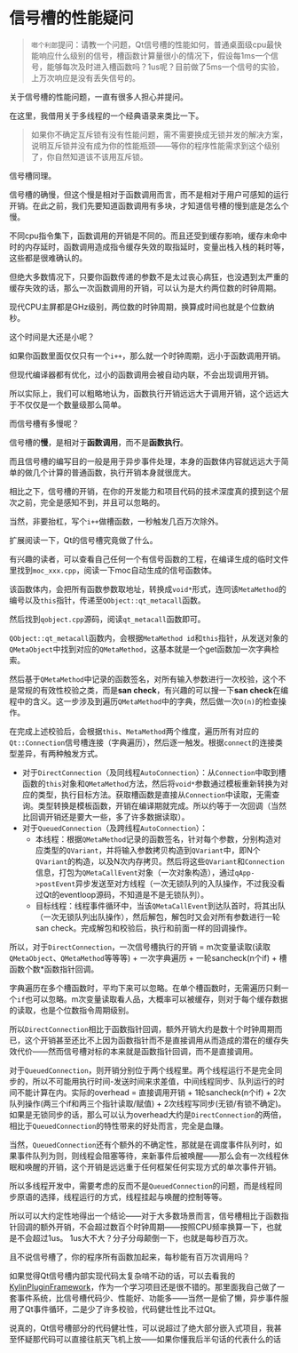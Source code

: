 # 信号槽的性能疑问

> `啷个利郎`提问：请教一个问题，Qt信号槽的性能如何，普通桌面级cpu最快能响应什么级别的信号，槽函数计算量很小的情况下，假设每1ms一个信号，能够每次及时进入槽函数吗？1us呢？目前做了5ms一个信号的实验，上万次响应是没有丢失信号的。

关于信号槽的性能问题，一直有很多人担心并提问。



在这里，我借用关于多线程的一个经典语录来类比一下。

> 如果你不确定互斥锁有没有性能问题，需不需要换成无锁并发的解决方案，说明互斥锁并没有成为你的性能瓶颈——等你的程序性能需求到这个级别了，你自然知道该不该用互斥锁。

信号槽同理。



信号槽的确慢，但这个慢是相对于函数调用而言，而不是相对于用户可感知的运行开销。在此之前，我们先要知道函数调用有多块，才知道信号槽的慢到底是怎么个慢。

不同cpu指令集下，函数调用的开销是不同的。而且还受到缓存影响，缓存未命中时的内存延时，函数调用造成指令缓存失效的取指延时，变量出栈入栈的耗时等，这些都是很难确认的。

但绝大多数情况下，只要你函数传递的参数不是太过丧心病狂，也没遇到太严重的缓存失效的话，那么一次函数调用的开销，可以认为是大约两位数的时钟周期。

现代CPU主屏都是GHz级别，两位数的时钟周期，换算成时间也就是个位数纳秒。



这个时间是大还是小呢？

如果你函数里面仅仅只有一个`i++`，那么就一个时钟周期，远小于函数调用开销。

但现代编译器都有优化，过小的函数调用会被自动内联，不会出现调用开销。

所以实际上，我们可以粗略地认为，函数执行开销远远大于调用开销，这个远远大于不仅仅是一个数量级那么简单。



而信号槽有多慢呢？

信号槽的**慢**，是相对于**函数调用**，而不是**函数执行**。

而且信号槽的编写目的一般是用于异步事件处理，本身的函数体内容就远远大于简单的做几个计算的普通函数，执行开销本身就很庞大。

相比之下，信号槽的开销，在你的开发能力和项目代码的技术深度真的摸到这个层次之前，完全是感知不到，并且可以忽略的。

当然，非要抬杠，写个`i++`做槽函数，一秒触发几百万次除外。



扩展阅读一下，Qt的信号槽究竟做了什么。

有兴趣的读者，可以查看自己任何一个有信号函数的工程，在编译生成的临时文件里找到`moc_xxx.cpp`，阅读一下moc自动生成的信号函数体。

该函数体内，会把所有函数参数取地址，转换成`void*`形式，连同该`MetaMethod`的编号以及`this`指针，传递至`QObject::qt_metacall`函数。

然后找到`qobject.cpp`源码，阅读`qt_metacall`函数即可。

`QObject::qt_metacall`函数内，会根据`MetaMethod id`和`this`指针，从发送对象的`QMetaObject`中找到对应的`QMetaMethod`，这基本就是一个get函数加一次字典检索。

然后基于`QMetaMethod`中记录的函数签名，对所有输入参数进行一次校验，这个不是常规的有效性校验之类，而是**san check**，有兴趣的可以搜一下**san check**在编程中的含义。这一步涉及到遍历`QMetaMethod`中的字典，然后做一次`O(n)`的检查操作。

在完成上述校验后，会根据`this`、`MetaMethod`两个维度，遍历所有对应的`Qt::Connection`信号槽连接（字典遍历），然后逐一触发。根据`connect`的连接类型差异，有两种触发方式。

  - 对于`DirectConnection`（及同线程`AutoConnection`）：从`Connection`中取到槽函数的`this`对象和`QMetaMethod`方法，然后将`void*`参数通过模板重新转换为对应的类型，执行目标方法。获取槽函数是直接从`Connection`中读取，无需查询。类型转换是模板函数，开销在编译期就完成。所以约等于一次回调（当然比回调开销还是要大一些，多了许多数据读取）。
  - 对于`QueuedConnection`（及跨线程`AutoConnection`）：
    - 本线程：根据`QMetaMethod`记录的函数签名，针对每个参数，分别构造对应类型的`QVariant`，并将输入参数拷贝构造到`QVariant`中，即N个`QVariant`的构造，以及N次内存拷贝。然后将这些`QVariant`和`Connection`信息，打包为`QMetaCallEvent`对象（一次对象构造），通过`qApp->postEvent`异步发送至对方线程（一次无锁队列的入队操作，不过我没看过Qt的eventloop源码，不知道是不是无锁队列）。
    - 目标线程：线程事件循环中，当该`QMetaCallEvent`到达队首时，将其出队（一次无锁队列出队操作），然后解包，解包时又会对所有参数进行一轮san check。完成解包和校验后，执行和前面一样的回调操作。



所以，对于`DirectConnection`，一次信号槽执行的开销 = m次变量读取(读取`QMetaObject`、`QMetaMethod`等等等) + 一次字典遍历 + 一轮sancheck(n个if) + 槽函数个数*函数指针回调。

字典遍历在多个槽函数时，平均下来可以忽略。在单个槽函数时，无需遍历只剩一个`if`也可以忽略。m次变量读取看人品，大概率可以被缓存，则对于每个缓存数据的读取，也是个位数指令周期级别。

所以`DirectConnection`相比于函数指针回调，额外开销大约是数十个时钟周期而已，这个开销甚至还比不上因为函数指针而不是直接调用从而造成的潜在的缓存失效代价——然而信号槽对标的本来就是函数指针回调，而不是直接调用。

对于`QueuedConnection`，则开销分别位于两个线程里。两个线程运行不是完全同步的，所以不可能用执行时间-发送时间来求差值，中间线程同步、队列运行的时间不能计算在内。实际的overhead = 直接调用开销 + 1轮sancheck(n个if) + 2次队列操作(两三个if和两三个指针读取/赋值) + 2次线程写同步(无锁/有锁不确定)。如果是无锁同步的话，那么可以认为overhead大约是`DirectConnection`的两倍，相比于`QueuedConnection`的特性带来的好处而言，完全是血赚。

当然，`QueuedConnection`还有个额外的不确定性，那就是在调度事件队列时，如果事件队列为则，则线程会阻塞等待，来新事件后被唤醒——那么会有一次线程休眠和唤醒的开销，这个开销是远远重于任何框架任何实现方式的单次事件开销。

所以多线程开发中，需要考虑的反而不是`QueuedConnection`的问题，而是线程同步原语的选择，线程运行的方式，线程挂起与唤醒的控制等等。



所以可以大约定性地得出一个结论——对于大多数场景而言，信号槽相比于函数指针回调的额外开销，不会超过数百个时钟周期——按照CPU频率换算一下，也就是不会超过1us。
1us大不大？分子分母颠倒一下，也就是每秒百万次。

且不说信号槽了，你的程序所有函数加起来，每秒能有百万次调用吗？





如果觉得Qt信号槽内部实现代码太复杂啃不动的话，可以去看我的[KylinPluginFramework](https://github.com/ZgblKylin/KylinPluginFramework)，作为一个学习项目还是很不错的。那里面我自己做了一套事件系统，比信号槽代码少、性能好、功能多——当然一是偷了懒，异步事件服用了Qt事件循环，二是少了许多校验，代码健壮性比不过Qt。

说真的，Qt信号槽部分的代码健壮性，可以说超过了绝大部分嵌入式项目，我甚至怀疑那代码可以直接往航天飞机上放——如果你懂我后半句话的代表什么的话